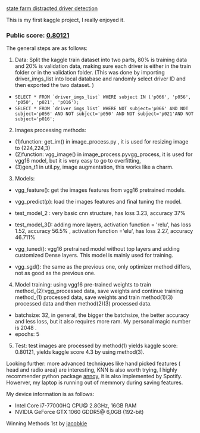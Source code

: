 # 
[state farm distracted driver detection](https://www.kaggle.com/c/state-farm-distracted-driver-detection)

This is my first kaggle project,  I really enjoyed it.

### Public score: [0.80121](https://github.com/18461271/state_farm_driver_distraction_detection/blob/master/state_farm.JPG)


The general steps are as follows:

1. Data: Split the kaggle train dataset into two parts, 80% is training data and 20% is validation data, making sure each driver is either in the train folder or in the validation folder. (This was done by importing driver_imgs_list into local database and randomly select driver ID and then exported the two dataset. )


* ``` SELECT * FROM `driver_imgs_list` WHERE subject IN ('p066', 'p056', 'p050', 'p021', 'p016'); ```
* ```SELECT * FROM `driver_imgs_list` WHERE NOT subject='p066' AND NOT subject='p056' AND NOT subject='p050' AND NOT subject='p021'AND NOT subject='p016'; ```

2. Images processing methods: 
* (1)function: get_im() in image_process.py , it is used for resizing image to (224,224,3)
* (2)function: vgg_image() in image_process.pyvgg_process, it is used for vgg16 model, but it is very easy to go to overfitting,
* (3)gen_t1 in util.py,  image augmentation, this works like a charm.

3. Models: 
* vgg_feature(): get the images features from vgg16 pretrained models.
* vgg_predict(p): load the images features and final tuning the model.

* test_model_2 : very basic cnn structure, has loss 3.23, accuracy 37%
* test_model_3(): adding more layers, activation function = 'relu', has loss  1.52, accuracy 56.5% ,
                                      activation function ='elu',   has loss 2.27, accuracy 46.711%  
* vgg_tuned(): vgg16 pretrained model without top layers and adding customized Dense layers. This model is mainly used for training.
* vgg_sgd(): the same as the previous one, only optimizer method differs, not as good as the previous one.


4. Model training: using vgg16 pre-trained weights to train method_(2):vgg_processed data, save weights and continue training method_(1) processed data, save weights and train method(1)(3) processed data and then method(2)(3) processed data.
* batchsize: 32, in general, the bigger the batchsize, the better accuracy and less loss, but it also requires more ram. My personal magic number is 2048 .
* epochs: 5

5. Test: test images are  processed by method(1) yields kaggle score: 0.80121, yields kaggle score 4.3 by using method(3).

Looking further: more advanced techniques like hand picked features ( head and radio area) are interesting, KNN is also worth trying, I highly recommender python package [annoy](https://github.com/spotify/annoy), it is also implemented by Spotify. Howerver, my laptop is running out of memmory during saving features.

My device information is as follows:
 * Intel Core i7-77000HQ CPU@ 2.8GHz, 16GB RAM
 * NVIDIA GeForce GTX 1060 GDDR5@ 6,0GB (192-bit)


Winning Methods
1st by [jacobkie](https://www.kaggle.com/c/state-farm-distracted-driver-detection/discussion/22906#131467)
